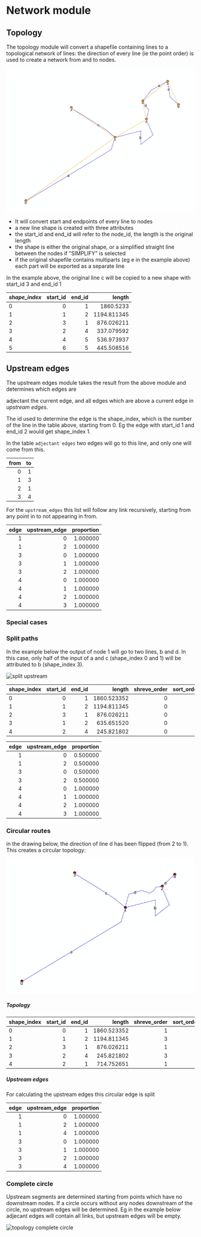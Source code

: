 

# Network module

##  Topology

The topology module will convert a shapefile containing lines to a topological network of lines: the direction of every line (ie the point order) is used to create a network from and to nodes.

![example topology](img/topology.png)

* It will convert start and endpoints of every line to nodes
* a new line shape is created with three attributes
* the start_id and end_id will refer to the node_id, the length is the original length
* the shape is either the original shape, or a simplified straight line between the nodes if "SIMPLIFY" is selected
* if the original shapefile contains multiparts (eg e in the example above) each part will be exported as a separate line

In the example above, the original line c will be copied to a new shape with start_id 3 and end_id 1

| *shape_index* | start_id | end_id |      length |
| ------------- | -------: | -----: | ----------: |
| 0             |        0 |      1 |   1860.5233 |
| 1             |        1 |      2 | 1194.811345 |
| 2             |        3 |      1 |  876.026211 |
| 3             |        2 |      4 |  337.079592 |
| 4             |        4 |      5 |  536.973937 |
| 5             |        6 |      5 |  445.508516 |

## Upstream edges

The upstream edges module takes the result from the above module and determines which edges are 

adjectant the current edge, and all edges which are above a current edge in _upstream edges_. 

The id used to determine the edge is the shape_index, which is the number of the line in the table above, starting from 0. Eg the edge with start_id 1 and end_id 2 would get shape_index 1.

In the table `adjectant edges` two edges will go to this line, and only one will come from this.

| from |   to |
| ---: | ---: |
|    0 |    1 |
|    1 |    3 |
|    2 |    1 |
|    3 |    4 |

For the `upstream_edges` this list will follow any link recursively, starting from any point in to not appearing in from. 

| edge | upstream_edge | proportion |
| ---: | ------------: | ---------: |
|    1 |             0 |   1.000000 |
|    1 |             2 |   1.000000 |
|    3 |             0 |   1.000000 |
|    3 |             1 |   1.000000 |
|    3 |             2 |   1.000000 |
|    4 |             0 |   1.000000 |
|    4 |             1 |   1.000000 |
|    4 |             2 |   1.000000 |
|    4 |             3 |   1.000000 |

### Special cases



### Split paths

In the example below the output of node 1 will go to two lines, b and d. In this case, only half of the input of a and c (shape_index 0 and 1) will be attributed to b (shape_index 3).

![split upstream](/home/johan/git/saga-watem/docs/img/split_upstream.png)



| shape_index | start_id | end_id |      length | shreve_order | sort_order |
| ----------- | -------: | -----: | ----------: | -----------: | ---------: |
| 0           |        0 |      1 | 1860.523352 |            0 |          0 |
| 1           |        1 |      2 | 1194.811345 |            0 |          0 |
| 2           |        3 |      1 |  876.026211 |            0 |          0 |
| 3           |        1 |      2 |  635.651520 |            0 |          0 |
| 4           |        2 |      4 |  245.821802 |            0 |          0 |

| edge | upstream_edge | proportion |
| ---: | ------------: | ---------: |
|    1 |             0 |   0.500000 |
|    1 |             2 |   0.500000 |
|    3 |             0 |   0.500000 |
|    3 |             2 |   0.500000 |
|    4 |             0 |   1.000000 |
|    4 |             1 |   1.000000 |
|    4 |             2 |   1.000000 |
|    4 |             3 |   1.000000 |

### Circular routes

in the drawing below, the direction of line d has been flipped (from 2 to 1). This creates a circular topology: 



![circular route](img/topology-circle.png)

##### Topology

| shape_index | start_id | end_id |      length | shreve_order | sort_order |
| ----------- | -------: | -----: | ----------: | -----------: | ---------: |
| 0           |        0 |      1 | 1860.523352 |            1 |          1 |
| 1           |        1 |      2 | 1194.811345 |            3 |          2 |
| 2           |        3 |      1 |  876.026211 |            1 |          1 |
| 3           |        2 |      4 |  245.821802 |            3 |          3 |
| 4           |        2 |      1 |  714.752651 |            1 |          1 |

##### Upstream edges

For calculating the upstream edges this circular edge is split 

| edge | upstream_edge | proportion |
| ---: | ------------: | ---------: |
|    1 |             0 |   1.000000 |
|    1 |             2 |   1.000000 |
|    1 |             4 |   1.000000 |
|    3 |             0 |   1.000000 |
|    3 |             1 |   1.000000 |
|    3 |             2 |   1.000000 |
|    3 |             4 |   1.000000 |

### Complete circle

Upstream segments are determined starting from points which have no downstream nodes. If a circle occurs without any nodes downstream of the circle, no upstream edges will be determined. Eg in the example below adjecant edges will contain all links, but upstream edges will be empty.

![topology complete circle](/home/johan/git/saga-watem/docs/img/topology-circle2.png)

